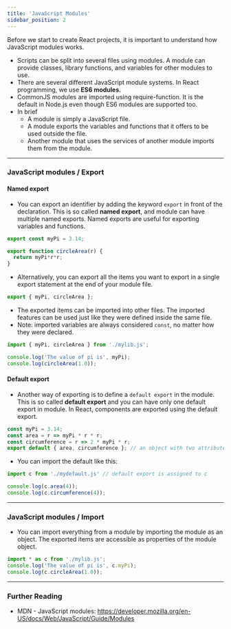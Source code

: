 ```yaml
---
title: 'JavaScript Modules'
sidebar_position: 2
---
```

Before we start to create React projects, it is important to understand how JavaScript modules works.

- Scripts can be split into several files using modules. A module can provide classes, library functions, and variables for other modules to use.
- There are several different JavaScript module systems. In React programming, we use **ES6 modules**.
- CommonJS modules are imported using require-function. It is the default in Node.js even though ES6 modules are supported too. 
- In brief
  - A module is simply a JavaScript file.
  - A module exports the variables and functions that it offers to be used outside the file.
  - Another module that uses the services of another module imports them from the module.

---
### JavaScript modules / Export

#### Named export
- You can export an identifier by adding the keyword `export` in front of the declaration. This is so called **named export**, and module can have multiple named exports. Named exports are useful for exporting variables and functions. 
```js
export const myPi = 3.14;

export function circleArea(r) {
  return myPi*r*r;
}
```
- Alternatively, you can export all the items you want to export in a single export statement at the end of your module file.
```js
export { myPi, circleArea };
```
- The exported items can be imported into other files. The imported features can be used just like they were defined inside the same file. 
- Note: imported variables are always considered `const`, no matter how they were declared.
```js
import { myPi, circleArea } from './mylib.js';

console.log('The value of pi is', myPi);
console.log(circleArea(1.0));
```
#### Default export
- Another way of exporting is to define a `default export` in the module. This is so called **default export** and you can have only one default export in module. In React, components are exported using the default export.

```js
const myPi = 3.14;
const area = r => myPi * r * r;
const circumference = r => 2 * myPi * r;
export default { area, circumference }; // an object with two attributes
```
- You can import the default like this: 
```js
import c from './mydefault.js' // default export is assigned to c

console.log(c.area(4));
console.log(c.circumference(4));
```
---
### JavaScript modules / Import
- You can import everything from a module by importing the module as an object. The exported items are accessible as properties of the module object.
```js
import * as c from './mylib.js';
console.log('The value of pi is', c.myPi);
console.log(c.circleArea(1.0));
```
---
### Further Reading
- MDN - JavaScript modules: https://developer.mozilla.org/en-US/docs/Web/JavaScript/Guide/Modules
